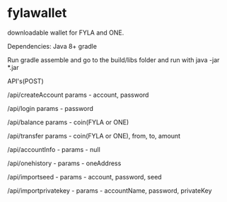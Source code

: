 # fylawallet
downloadable wallet for FYLA and ONE.

Dependencies:
Java 8+
gradle

Run gradle assemble and go to the build/libs folder and run with java -jar *.jar

API's(POST)

/api/createAccount params - account, password


/api/login params - password


/api/balance params - coin(FYLA or ONE)


/api/transfer params - coin(FYLA or ONE), from, to, amount


/api/accountInfo - params - null


/api/onehistory - params - oneAddress


/api/importseed - params - account, password, seed


/api/importprivatekey - params - accountName, password, privateKey
